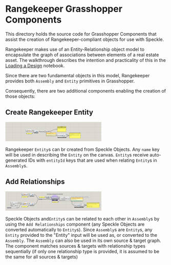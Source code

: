 # Rangekeeper Grasshopper Components
This directory holds the source code for Grasshopper Components that assist the creation of Rangekeeper-compliant objects for use with Speckle.

Rangekeeper makes use of an Entity-Relationship object model to encapsulate the graph of associations between elements of a real estate asset. The walkthrough describes the intention and practicality of this in the [Loading a Design](https://daniel-fink.github.io/rangekeeper/load_design.html#object-model) notebook. 

Since there are two fundamental objects in this model, Rangekeeper provides both `Assembly` and `Entity` primitives in Grasshopper.

Consequently, there are two additional components enabling the creation of those objects:

## Create Rangekeeper Entity

<img src="https://github.com/daniel-fink/rangekeeper/blob/main/grasshopper/CRkE.jpg?raw=true" width="300">

Rangekeeper `Entity`s can br created from Speckle Objects. Any `name` key will be used in describing the `Entity` on the canvas. `Entity`s receive auto-generated IDs with `entityId` keys that are used when relating `Entity`s in `Assembly`s.


## Add Relationships

<img src="https://github.com/daniel-fink/rangekeeper/blob/main/grasshopper/ARkR.jpg?raw=true" width="300">

Speckle Objects and`Entity`s can be related to each other in `Assembly`s by using the `Add Relationships` component (any Speckle Objects are converted automatically to `Entity`s). Since `Assembly`s are `Entity`s, any `Entity` provided to the "Entity" input will be used as, or converted to the `Assembly`. The `Assembly` can also be used in its own source & target graph. The component matches sources & targets with relationship types sequentially (if only one relationship type is provided, it is assumed to be the same for all sources & targets)




